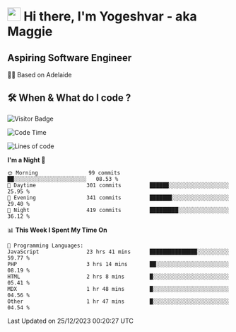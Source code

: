 <h1><img src="https://emojis.slackmojis.com/emojis/images/1531849430/4246/blob-sunglasses.gif?1531849430" width="30"/> Hi there, I'm Yogeshvar - aka Maggie</h1>

## Aspiring Software Engineer
🏂🏻  Based on Adelaide 

## 🛠 When & What do I code ?  

![Visitor Badge](https://visitor-badge.feriirawann.repl.co?username=yogeshvar&repo=yogeshvar&label=Visitors&style=plastic&color=%23457BFF&contentType=svg)

<!--START_SECTION:waka-->
![Code Time](http://img.shields.io/badge/Code%20Time-2%2C458%20hrs%2054%20mins-blue)

![Lines of code](https://img.shields.io/badge/From%20Hello%20World%20I%27ve%20Written-4.0%20million%20lines%20of%20code-blue)

**I'm a Night 🦉** 

```text
🌞 Morning                99 commits          ██░░░░░░░░░░░░░░░░░░░░░░░   08.53 % 
🌆 Daytime                301 commits         ██████░░░░░░░░░░░░░░░░░░░   25.95 % 
🌃 Evening                341 commits         ███████░░░░░░░░░░░░░░░░░░   29.40 % 
🌙 Night                  419 commits         █████████░░░░░░░░░░░░░░░░   36.12 % 
```


📊 **This Week I Spent My Time On** 

```text
💬 Programming Languages: 
JavaScript               23 hrs 41 mins      ███████████████░░░░░░░░░░   59.77 % 
PHP                      3 hrs 14 mins       ██░░░░░░░░░░░░░░░░░░░░░░░   08.19 % 
HTML                     2 hrs 8 mins        █░░░░░░░░░░░░░░░░░░░░░░░░   05.41 % 
MDX                      1 hr 48 mins        █░░░░░░░░░░░░░░░░░░░░░░░░   04.56 % 
Other                    1 hr 47 mins        █░░░░░░░░░░░░░░░░░░░░░░░░   04.54 % 
```


 Last Updated on 25/12/2023 00:20:27 UTC
<!--END_SECTION:waka-->
